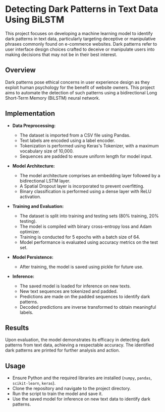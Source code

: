 # Detecting Dark Patterns in Text Data Using BiLSTM

This project focuses on developing a machine learning model to identify dark patterns in text data, particularly targeting deceptive or manipulative phrases commonly found on e-commerce websites. Dark patterns refer to user interface design choices crafted to deceive or manipulate users into making decisions that may not be in their best interest.

## Overview
Dark patterns pose ethical concerns in user experience design as they exploit human psychology for the benefit of website owners. This project aims to automate the detection of such patterns using a bidirectional Long Short-Term Memory (BiLSTM) neural network.

## Implementation
- **Data Preprocessing:**
  - The dataset is imported from a CSV file using Pandas.
  - Text labels are encoded using a label encoder.
  - Tokenization is performed using Keras's Tokenizer, with a maximum vocabulary size of 10,000.
  - Sequences are padded to ensure uniform length for model input.

- **Model Architecture:**
  - The model architecture comprises an embedding layer followed by a bidirectional LSTM layer.
  - A Spatial Dropout layer is incorporated to prevent overfitting.
  - Binary classification is performed using a dense layer with ReLU activation.

- **Training and Evaluation:**
  - The dataset is split into training and testing sets (80% training, 20% testing).
  - The model is compiled with binary cross-entropy loss and Adam optimizer.
  - Training is conducted for 5 epochs with a batch size of 64.
  - Model performance is evaluated using accuracy metrics on the test set.

- **Model Persistence:**
  - After training, the model is saved using pickle for future use.

- **Inference:**
  - The saved model is loaded for inference on new texts.
  - New text sequences are tokenized and padded.
  - Predictions are made on the padded sequences to identify dark patterns.
  - Decoded predictions are inverse transformed to obtain meaningful labels.

## Results
Upon evaluation, the model demonstrates its efficacy in detecting dark patterns from text data, achieving a respectable accuracy. The identified dark patterns are printed for further analysis and action.

## Usage
- Ensure Python and the required libraries are installed (`numpy`, `pandas`, `scikit-learn`, `keras`).
- Clone the repository and navigate to the project directory.
- Run the script to train the model and save it.
- Use the saved model for inference on new text data to identify dark patterns.
